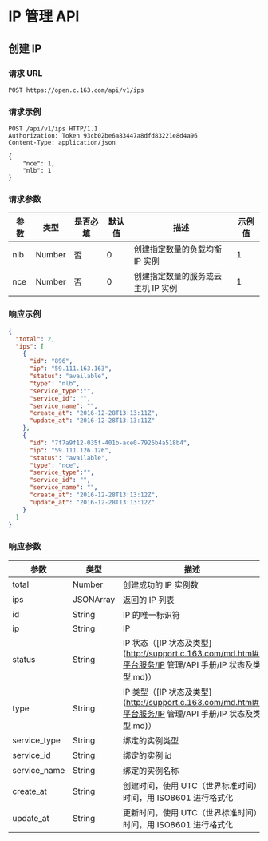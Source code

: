 # IP 管理 API

## 创建 IP

### 请求 URL

`POST https://open.c.163.com/api/v1/ips`

### 请求示例

```http
POST /api/v1/ips HTTP/1.1
Authorization: Token 93cb02be6a83447a8dfd83221e8d4a96
Content-Type: application/json

{
    "nce": 1, 
    "nlb": 1
}
```
### 请求参数

| 参数 |  类型  | 是否必填 | 默认值 |                描述                | 示例值 |
|------|--------|----------|--------|------------------------------------|--------|
| nlb  | Number | 否       |      0 | 创建指定数量的负载均衡 IP 实例     |      1 |
| nce  | Number | 否       |      0 | 创建指定数量的服务或云主机 IP 实例 |      1 |


### 响应示例

```json
{
  "total": 2,
  "ips": [
    {
      "id": "896",
      "ip": "59.111.163.163",
      "status": "available",
      "type": "nlb",
      "service_type":"",
      "service_id": "",
      "service_name": "",
      "create_at": "2016-12-28T13:13:11Z",
      "update_at": "2016-12-28T13:13:11Z"
    },
    {
      "id": "7f7a9f12-035f-401b-ace0-7926b4a518b4",
      "ip": "59.111.126.126",
      "status": "available",
      "type": "nce",
      "service_type":"",
      "service_id": "",
      "service_name": "",
      "create_at": "2016-12-28T13:13:12Z",
      "update_at": "2016-12-28T13:13:12Z"
    }
  ]
}
```

### 响应参数


|     参数     |    类型   |                                                   描述                                                   |        示例值        |
|--------------|-----------|----------------------------------------------------------------------------------------------------------|----------------------|
| total        | Number    | 创建成功的 IP 实例数                                                                                     | 2                    |
| ips          | JSONArray | 返回的 IP 列表                                                                                           | 详见示例             |
| id           | String    | IP 的唯一标识符                                                                                          | 896                  |
| ip           | String    | IP                                                                                                       | 59.111.163.163       |
| status       | String    | IP 状态（[IP 状态及类型](http://support.c.163.com/md.html#!平台服务/IP 管理/API 手册/IP 状态及类型.md)） | available            |
| type         | String    | IP 类型（[IP 状态及类型](http://support.c.163.com/md.html#!平台服务/IP 管理/API 手册/IP 状态及类型.md)） | nlb                  |
| service_type | String    | 绑定的实例类型                                                                                           |                      |
| service_id   | String    | 绑定的实例 id                                                                                            |                      |
| service_name | String    | 绑定的实例名称                                                                                           |                      |
| create_at    | String    | 创建时间，使用 UTC（世界标准时间）时间，用 ISO8601 进行格式化                                            | 2016-12-28T13:13:12Z |
| update_at    | String    | 更新时间，使用 UTC（世界标准时间）时间，用 ISO8601 进行格式化                                            | 2016-12-28T13:13:12Z |